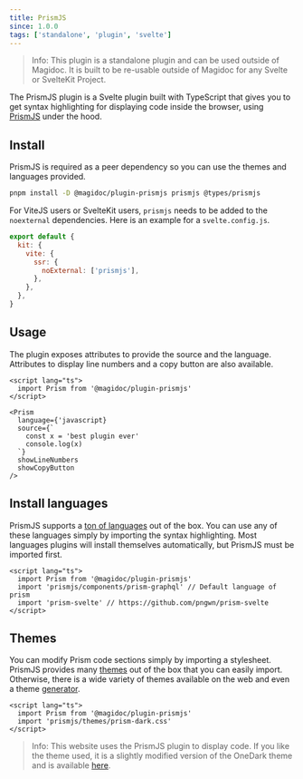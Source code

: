 ```yaml
---
title: PrismJS
since: 1.0.0
tags: ['standalone', 'plugin', 'svelte']
---
```


> Info: This plugin is a standalone plugin and can be used outside of Magidoc. It is built to be re-usable outside of Magidoc for any Svelte or SvelteKit Project.

The PrismJS plugin is a Svelte plugin built with TypeScript that gives you to get syntax highlighting for displaying code inside the browser, using [PrismJS](https://www.npmjs.com/package/prismjs) under the hood.

## Install

PrismJS is required as a peer dependency so you can use the themes and languages provided. 
```bash
pnpm install -D @magidoc/plugin-prismjs prismjs @types/prismjs
```

For ViteJS users or SvelteKit users, `prismjs` needs to be added to the `noexternal` dependencies. Here is an example for a `svelte.config.js`.

```javascript
export default {
  kit: {
    vite: {
      ssr: {
        noExternal: ['prismjs'],
      },
    },
  },
}
```

## Usage

The plugin exposes attributes to provide the source and the language. Attributes to display line numbers and a copy button are also available.

```svelte
<script lang="ts">
  import Prism from '@magidoc/plugin-prismjs'
</script>

<Prism
  language={'javascript}
  source={`
    const x = 'best plugin ever'
    console.log(x)
  `}
  showLineNumbers
  showCopyButton
/>

```
## Install languages

PrismJS supports a [ton of languages](https://prismjs.com/#supported-languages) out of the box. You can use any of these languages simply by importing the syntax highlighting. Most languages plugins will install themselves automatically, but PrismJS must be imported first.

```svelte
<script lang="ts">
  import Prism from '@magidoc/plugin-prismjs'
  import 'prismjs/components/prism-graphql' // Default language of prism
  import 'prism-svelte' // https://github.com/pngwn/prism-svelte
</script>
```

## Themes

You can modify Prism code sections simply by importing a stylesheet. PrismJS provides many [themes](https://github.com/PrismJS/prism/tree/master/themes) out of the box that you can easily import. Otherwise, there is a wide variety of themes available on the web and even a theme [generator](https://k88hudson.github.io/syntax-highlighting-theme-generator/www/). 

```svelte
<script lang="ts">
  import Prism from '@magidoc/plugin-prismjs'
  import 'prismjs/themes/prism-dark.css'
</script>
```

> Info: This website uses the PrismJS plugin to display code. If you like the theme used, it is a slightly modified version of the OneDark theme and is available [here](https://github.com/pelletier197/magidoc/blob/main/packages/docs/src/lib/components/common/markdown/prism-theme.css).
